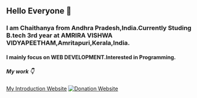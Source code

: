 ## Hello Everyone 👋
### I am **Chaithanya** from Andhra Pradesh,India.Currently Studing B.tech 3rd year at **AMRIRA VISHWA VIDYAPEETHAM**,Amritapuri,Kerala,India.
#### I mainly focus on **WEB DEVELOPMENT**.Interested in Programming.

##### My work :point_down:

[My Introduction Website](https://chaithanyareddy123.github.io/Intro/)
[![Donation Website](C:\Users\chait\Desktop\4-The-Children/children-in-need.png)](https://4-the-children.000webhostapp.com/)




<!--
**ChaithanyaReddy123/ChaithanyaReddy123** is a ✨ _special_ ✨ repository because its `README.md` (this file) appears on your GitHub profile.

Here are some ideas to get you started:

- 🔭 I’m currently working on ...
- 🌱 I’m currently learning ...
- 👯 I’m looking to collaborate on ...
- 🤔 I’m looking for help with ...
- 💬 Ask me about ...
- 📫 How to reach me: ...
- 😄 Pronouns: ...
- ⚡ Fun fact: ...
-->

